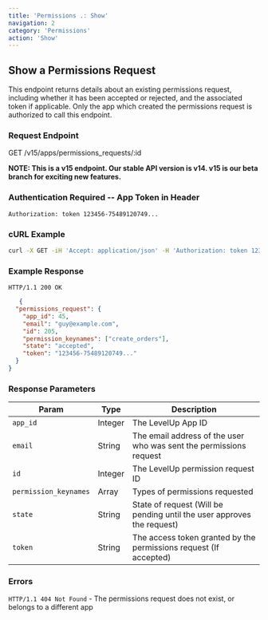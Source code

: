 ```yaml
---
title: 'Permissions .: Show'
navigation: 2
category: 'Permissions'
action: 'Show'
---
```


Show a Permissions Request
---

This endpoint returns details about an existing permissions request, including whether it has been
accepted or rejected, and the associated token if applicable. Only the app which created the
permissions request is authorized to call this endpoint.

### Request Endpoint

<div class="http-request">
  <span class="http-verb">GET</span> /v15/apps/permissions_requests/:id
</div>

**NOTE: This is a v15 endpoint. Our stable API version is v14. v15 is our beta branch for exciting
new features.**

### Authentication Required -- App Token in Header

```
Authorization: token 123456-75489120749...
```

### cURL Example

```bash
curl -X GET -iH 'Accept: application/json' -H 'Authorization: token 123456-75489120749...' https://api.thelevelup.com/v15/apps/permissions_requests/123
```

### Example Response

`HTTP/1.1 200 OK`

```json
   {
  "permissions_request": {
    "app_id": 45,
    "email": "guy@example.com",
    "id": 205,
    "permission_keynames": ["create_orders"],
    "state": "accepted",
    "token": "123456-75489120749..."
  }
}
```

### Response Parameters

| Param                   | Type    | Description                                                               |
|-------------------------|---------|---------------------------------------------------------------------------|
| `app_id`                | Integer | The LevelUp App ID                                                        |
| `email`                 | String  | The email address of the user who was sent the permissions request        |
| `id`                    | Integer | The LevelUp permission request ID                                         |
| `permission_keynames`   | Array   | Types of permissions requested                                            |
| `state`                 | String  | State of request  (Will be pending until the user approves the request)   |
| `token`                 | String  | The access token granted by the permissions request (If accepted)         |


### Errors

`HTTP/1.1 404 Not Found` - The permissions request does not exist, or belongs to a different app
